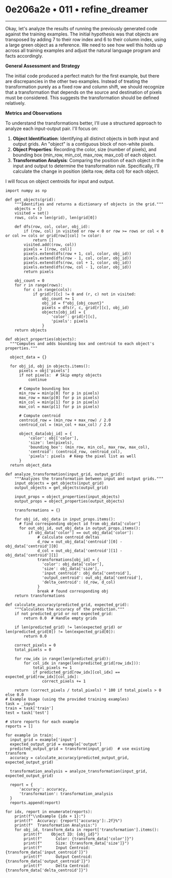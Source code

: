 # 0e206a2e • 011 • refine_dreamer

---
Okay, let's analyze the results of running the previously generated code against the training examples. The initial hypothesis was that objects are transposed by adding 7 to their row index and 6 to their column index, using a large green object as a reference. We need to see how well this holds up across all training examples and adjust the natural language program and facts accordingly.

**General Assessment and Strategy**

The initial code produced a perfect match for the first example, but there are discrepancies in the other two examples. Instead of treating the transformation purely as a fixed row and column shift, we should recognize that a transformation that depends on the source and destination of pixels must be considered. This suggests the transformation should be defined relatively.

**Metrics and Observations**

To understand the transformations better, I'll use a structured approach to analyze each input-output pair. I'll focus on:

1.  **Object Identification**: Identifying all distinct objects in both input and output grids. An "object" is a contiguous block of non-white pixels.
2.  **Object Properties**: Recording the color, size (number of pixels), and bounding box (min\_row, min\_col, max\_row, max\_col) of each object.
3.  **Transformation Analysis**: Comparing the position of each object in the input and output to determine the transformation rule. Specifically, I'll calculate the change in position (delta row, delta col) for each object.

I will focus on object centroids for input and output.

```tool_code
import numpy as np

def get_objects(grid):
    """Identifies and returns a dictionary of objects in the grid."""
    objects = {}
    visited = set()
    rows, cols = len(grid), len(grid[0])

    def dfs(row, col, color, obj_id):
        if (row, col) in visited or row < 0 or row >= rows or col < 0 or col >= cols or grid[row][col] != color:
            return []
        visited.add((row, col))
        pixels = [(row, col)]
        pixels.extend(dfs(row + 1, col, color, obj_id))
        pixels.extend(dfs(row - 1, col, color, obj_id))
        pixels.extend(dfs(row, col + 1, color, obj_id))
        pixels.extend(dfs(row, col - 1, color, obj_id))
        return pixels

    obj_count = 0
    for r in range(rows):
        for c in range(cols):
            if grid[r][c] != 0 and (r, c) not in visited:
                obj_count += 1
                obj_id = f"obj_{obj_count}"
                pixels = dfs(r, c, grid[r][c], obj_id)
                objects[obj_id] = {
                    'color': grid[r][c],
                    'pixels': pixels
                }
    return objects

def object_properties(objects):
  """Computes and adds bounding box and centroid to each object's properties."""

  object_data = {}

  for obj_id, obj in objects.items():
      pixels = obj['pixels']
      if not pixels:  # Skip empty objects
          continue

      # Compute bounding box
      min_row = min(p[0] for p in pixels)
      max_row = max(p[0] for p in pixels)
      min_col = min(p[1] for p in pixels)
      max_col = max(p[1] for p in pixels)

      # Compute centroid
      centroid_row = (min_row + max_row) / 2.0
      centroid_col = (min_col + max_col) / 2.0
      
      object_data[obj_id] = {
          'color': obj['color'],
          'size': len(pixels),
          'bounding_box': (min_row, min_col, max_row, max_col),
          'centroid': (centroid_row, centroid_col),
          'pixels': pixels  # Keep the pixel list as well
      }
  return object_data

def analyze_transformation(input_grid, output_grid):
    """Analyzes the transformation between input and output grids."""
    input_objects = get_objects(input_grid)
    output_objects = get_objects(output_grid)
    
    input_props = object_properties(input_objects)
    output_props = object_properties(output_objects)
    
    transformations = {}
    
    for obj_id, obj_data in input_props.items():
      # find corresponding object id from obj_data['color']
      for out_obj_id, out_obj_data in output_props.items():
          if obj_data['color'] == out_obj_data['color']:
              # calculate centroid deltas
              d_row = out_obj_data['centroid'][0] - obj_data['centroid'][0]
              d_col = out_obj_data['centroid'][1] - obj_data['centroid'][1]
              transformations[obj_id] = {
                'color': obj_data['color'],
                'size': obj_data['size'],
                'input_centroid': obj_data['centroid'],
                'output_centroid': out_obj_data['centroid'],
                'delta_centroid': (d_row, d_col)
              }
              break # found corresponding obj
    return transformations

def calculate_accuracy(predicted_grid, expected_grid):
    """Calculates the accuracy of the prediction."""
    if not predicted_grid or not expected_grid:
        return 0.0  # Handle empty grids

    if len(predicted_grid) != len(expected_grid) or len(predicted_grid[0]) != len(expected_grid[0]):
        return 0.0

    correct_pixels = 0
    total_pixels = 0

    for row_idx in range(len(predicted_grid)):
        for col_idx in range(len(predicted_grid[row_idx])):
            total_pixels += 1
            if predicted_grid[row_idx][col_idx] == expected_grid[row_idx][col_idx]:
                correct_pixels += 1

    return (correct_pixels / total_pixels) * 100 if total_pixels > 0 else 0.0
# Example Usage (using the provided training examples)
task = _input
train = task['train']
test = task['test']

# store reports for each example
reports = []

for example in train:
  input_grid = example['input']
  expected_output_grid = example['output']
  predicted_output_grid = transform(input_grid)  # use existing transform
  accuracy = calculate_accuracy(predicted_output_grid, expected_output_grid)
  
  transformation_analysis = analyze_transformation(input_grid, expected_output_grid)
  
  report = {
      'accuracy': accuracy,
      'transformation': transformation_analysis
  }
  reports.append(report)

for idx, report in enumerate(reports):
    print(f"\\nExample {idx + 1}:")
    print(f"  Accuracy: {report['accuracy']:.2f}%")
    print(f"  Transformation Analysis:")
    for obj_id, transform_data in report['transformation'].items():
        print(f"    Object ID: {obj_id}")
        print(f"      Color: {transform_data['color']}")
        print(f"      Size: {transform_data['size']}")
        print(f"      Input Centroid: {transform_data['input_centroid']}")
        print(f"      Output Centroid: {transform_data['output_centroid']}")
        print(f"      Delta Centroid: {transform_data['delta_centroid']}")
```
